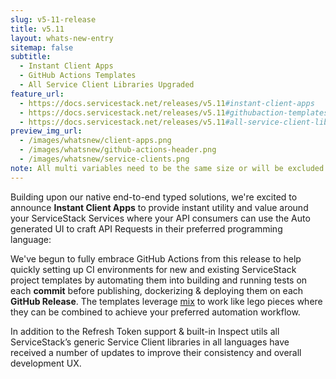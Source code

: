 ```yaml
---
slug: v5-11-release
title: v5.11
layout: whats-new-entry
sitemap: false
subtitle:
  - Instant Client Apps
  - GitHub Actions Templates
  - All Service Client Libraries Upgraded
feature_url: 
  - https://docs.servicestack.net/releases/v5.11#instant-client-apps
  - https://docs.servicestack.net/releases/v5.11#githubaction-templates
  - https://docs.servicestack.net/releases/v5.11#all-service-client-libraries-upgraded
preview_img_url:
  - /images/whatsnew/client-apps.png
  - /images/whatsnew/github-actions-header.png
  - /images/whatsnew/service-clients.png
note: All multi variables need to be the same size or will be excluded from output.
---
```


Building upon our native end-to-end typed solutions, we're excited to announce **Instant Client Apps** to
provide instant utility and value around your ServiceStack Services where your API consumers can use the
Auto generated UI to craft API Requests in their preferred programming language:

<!--separator-->

We've begun to fully embrace GitHub Actions from this release to help quickly setting up CI environments for
new and existing ServiceStack project templates by automating them into building and running tests on each **commit**
before publishing, dockerizing & deploying them on each **GitHub Release**.
The templates leverage [mix](https://docs.servicestack.net/mix-tool) to work like lego pieces where they can be combined to achieve your
preferred automation workflow.

<!--separator-->

In addition to the Refresh Token support & built-in Inspect utils all ServiceStack’s generic Service Client libraries in all languages have received a number of updates to improve their consistency and overall development UX.